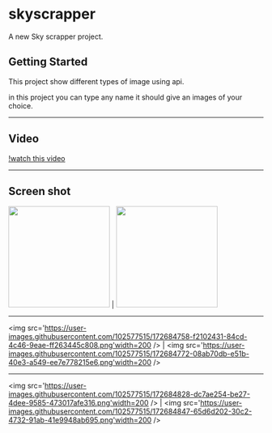 # skyscrapper

A new Sky scrapper project.

## Getting Started

This project show different types of image using api.

in this project you can type any name it should give an images of your choice.

---
## Video

[!watch this video](https://user-images.githubusercontent.com/102577515/170634391-cf262d6d-9bc3-490a-8191-ecb2f130cac1.mp4)

---
## Screen shot

<img src='https://user-images.githubusercontent.com/102577515/170631693-a79a5cf2-4a10-413a-93b6-deb5d69f0348.png' width=200/> | <img src='https://user-images.githubusercontent.com/102577515/170631717-97330db7-b3f3-487f-a7fc-62c42ab8bb83.png' width=200/>

---

<img src='https://user-images.githubusercontent.com/102577515/172684758-f2102431-84cd-4c46-9eae-ff263445c808.png'width=200 /> | <img src='https://user-images.githubusercontent.com/102577515/172684772-08ab70db-e51b-40e3-a549-ee7e778215e6.png'width=200 />

---

<img src='https://user-images.githubusercontent.com/102577515/172684828-dc7ae254-be27-4dee-9585-473017afe316.png'width=200 /> | <img src='https://user-images.githubusercontent.com/102577515/172684847-65d6d202-30c2-4732-91ab-41e9948ab695.png'width=200 />